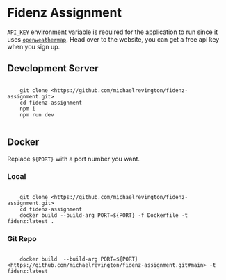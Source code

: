# Fidenz Assignment

`API_KEY` environment variable is required for the application to run since it uses [` openweathermap `](https://openweathermap.org/). Head over to the website, you can get a free api key when you sign up.

## Development Server

```
  
    git clone <https://github.com/michaelrevington/fidenz-assignment.git>   
    cd fidenz-assignment    
    npm i   
    npm run dev 
  
```

## Docker

Replace `${PORT}` with a port number you want.

### Local

```

    git clone <https://github.com/michaelrevington/fidenz-assignment.git>   
    cd fidenz-assignment    
    docker build --build-arg PORT=${PORT} -f Dockerfile -t fidenz:latest .  

```

### Git Repo

```
 
    docker build  --build-arg PORT=${PORT}  <https://github.com/michaelrevington/fidenz-assignment.git#main> -t fidenz:latest   

```
